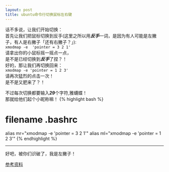 ```yaml
---
layout: post
title: ubuntu命令行切换鼠标左右键
---
```



话不多说，让我们开始切换：  
首先让我们把鼠标切换到反手(这里之所以用***反手***一词，是因为有人可能是左撇子，有人是右撇子「还有右撇子？」):  
	`xmodmap -e  'pointer = 3 2 1'`  
请拿出你的小鼠标摇一摇点一点，  
是不是已经切换到***反手***了捏？！  
好的，那让我们再切换回来：  
`xmodmap -e 'pointer = 1 2 3'`  
请再次猛烈的点击一次！  
是不是又肥来了？！

不过每次切换都要输入***29***个字符,雅蠛蝶！  
那就给他们起个小昵称嘛！
{% highlight bash %}
# filename .bashrc
alias mr="xmodmap -e 'pointer = 3 2 1'"
alias ml="xmodmap -e 'pointer = 1 2 3'"
{% endhighlight %}
***   
好吧，被你们识破了，我是左撇子！

[参考资料](http://www.douban.com/note/220045599/)
